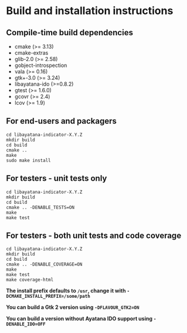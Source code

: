 # Build and installation instructions

## Compile-time build dependencies

 - cmake (>= 3.13)
 - cmake-extras
 - glib-2.0 (>= 2.58)
 - gobject-introspection
 - vala (>= 0.16)
 - gtk+-3.0 (>= 3.24)
 - libayatana-ido (>=0.8.2)
 - gtest (>= 1.6.0)
 - gcovr (>= 2.4)
 - lcov (>= 1.9)

## For end-users and packagers

```
cd libayatana-indicator-X.Y.Z
mkdir build
cd build
cmake ..
make
sudo make install
```
## For testers - unit tests only

```
cd libayatana-indicator-X.Y.Z
mkdir build
cd build
cmake .. -DENABLE_TESTS=ON
make
make test
```
## For testers - both unit tests and code coverage

```
cd libayatana-indicator-X.Y.Z
mkdir build
cd build
cmake .. -DENABLE_COVERAGE=ON
make
make test
make coverage-html
```
**The install prefix defaults to `/usr`, change it with `-DCMAKE_INSTALL_PREFIX=/some/path`**

**You can build a Gtk 2 version using `-DFLAVOUR_GTK2=ON`**

**You can build a version without Ayatana IDO support using `-DENABLE_IDO=OFF`**

